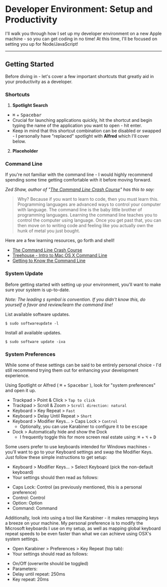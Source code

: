 # Developer Environment: Setup and Productivity

I'll walk you through how I set up my developer environment on a new Apple machine - so you can get coding in no time! At this time, I'll be focused on setting you up for Node/JavaScript!
___

## Getting Started

Before diving in - let's cover a few important shortcuts that greatly aid in your productivity as a developer.

### Shortcuts

1. **Spotlight Search**
  * <kbd>⌘</kbd> + <kbd>Spacebar</kbd>
  * Crucial for launching applications quickly, hit the shortcut and begin typing the name of the application you want to open - hit enter.
  * Keep in mind that this shortcut combination can be disabled or swapped - I personally have "replaced" spotlight with **Alfred** which I'll cover below.

2. **Placeholder**

### Command Line
If you're not familiar with the command line - I would highly recommend spending some time getting comfortable with it before moving forward.

*Zed Shaw, author of "[The Command Line Crash Course](http://cli.learncodethehardway.org/book/)" has this to say:*

> Why? Because if you want to learn to code, then you must learn this. Programming languages are advanced ways to control your computer with language. The command line is the baby little brother of programming languages. Learning the command line teaches you to control the computer using language. Once you get past that, you can then move on to writing code and feeling like you actually own the hunk of metal you just bought.

Here are a few learning resources, go forth and shell!

* [The Command Line Crash Course](http://cli.learncodethehardway.org/book/)
* [Treehouse - Intro to Mac OS X Command Line](http://blog.teamtreehouse.com/introduction-to-the-mac-os-x-command-line)
* [Getting to Know the Command Line](http://www.davidbaumgold.com/tutorials/command-line/)

### System Update
Before getting started with setting up your environment, you'll want to make sure your system is up-to-date.

*Note: The leading `$` symbol is convention. If you didn't know this, do yourself a favor and review/learn the command line!*

List available software updates.
```
$ sudo softwareupdate -l
```

Install all available updates.
```
$ sudo software update -iva
```
### System Preferences

While some of these settings can be said to be entirely personal choice - I'd still recommend trying them out for enhancing your development experience.

Using Spotlight or Alfred ( <kbd>⌘</kbd> + <kbd>Spacebar</kbd> ), look for "system preferences" and open it up.

- Trackpad > Point & Click > `Tap to click`
- Trackpad > Scroll & Zoom > `Scroll direction: natural`
- Keyboard > Key Repeat > `Fast`
- Keyboard > Delay Until Repeat > `Short`
- Keyboard > Modifier Keys... > Caps Lock > `Control`
  - Optionally, you can use Karabiner to configure it to be <kbd>escape</kbd>
- Dock > Automatically hide and show the Dock
  - I frequently toggle this for more screen real estate using: <kbd>⌘</kbd> + <kbd>⌥</kbd> + <kbd>D</kbd>

Some users prefer to use keyboards intended for Windows machines - you'll want to go to your Keyboard settings and swap the Modifier Keys. Just follow these simple instructions to get setup:

- Keyboard > Modifier Keys... > Select Keyboard (pick the non-default keyboard)
- Your settings should then read as follows:
 * Caps Lock: Control (as previously mentioned, this is a personal preference)
 * Control: Control
 * Option: Option
 * Command: Command

Additionally, look into using a tool like Karabiner - it makes remapping keys a breeze on your machine. My personal preference is to modify the Microsoft keyboards I use on my setup, as well as mapping global keyboard repeat speeds to be even faster than what we can achieve using OSX's system settings.

- Open Karabiner > Preferences > Key Repeat (top tab):
 - Your settings should read as follows:
 * On/Off (overwrite should be toggled)
 * Parameters:
  * Delay until repeat: 250ms 
  * Key repeat: 20ms
